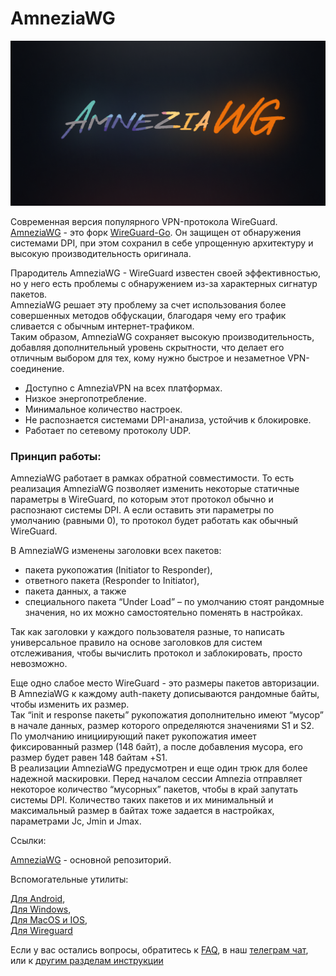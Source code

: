 
# AmneziaWG

![](https://raw.githubusercontent.com/amnezia-vpn/amnezia.org-content/master/docs/ru/learn-more/31_amneziawg/img/OG.png)

Современная версия популярного VPN-протокола WireGuard. 
[AmneziaWG] - это форк [WireGuard-Go]. Он защищен от обнаружения системами DPI, при этом сохранил в себе упрощенную архитектуру и высокую производительность оригинала.

Прародитель AmneziaWG - WireGuard известен своей эффективностью, но у него есть проблемы с обнаружением из-за характерных сигнатур пакетов.\
AmneziaWG решает эту проблему за счет использования более совершенных методов обфускации, благодаря чему его трафик сливается с обычным интернет-трафиком. \
Таким образом, AmneziaWG сохраняет высокую производительность, добавляя дополнительный уровень скрытности, что делает его отличным выбором для тех, кому нужно быстрое и незаметное VPN-соединение.

- Доступно с AmneziaVPN на всех платформах. 
- Низкое энергопотребление. 
- Минимальное количество настроек. 
- Не распознается системами DPI-анализа, устойчив к блокировке. 
- Работает по сетевому протоколу UDP.

### Принцип работы: ###

AmneziaWG работает в рамках обратной совместимости. То есть реализация AmneziaWG позволяет изменить некоторые статичные параметры в WireGuard, по которым этот протокол обычно и распознают системы DPI. А если оставить эти параметры по умолчанию (равными 0), то протокол будет работать как обычный WireGuard.

В AmneziaWG изменены заголовки всех пакетов: 
- пакета рукопожатия (Initiator to Responder), 
- ответного пакета (Responder to Initiator), 
- пакета данных, а также 
- специального пакета “Under Load” – по умолчанию стоят рандомные значения, но их можно самостоятельно поменять в настройках.

Так как заголовки у каждого пользователя разные, то написать универсальное правило на основе заголовков для систем отслеживания, чтобы вычислить протокол и заблокировать, просто невозможно. 

Еще одно слабое место WireGuard - это размеры пакетов авторизации. \
В AmneziaWG к каждому auth-пакету дописываются рандомные байты, чтобы изменить их размер. \
Так “init и response пакеты” рукопожатия дополнительно имеют “мусор” в начале данных, размер которого определяются значениями S1 и S2.\
По умолчанию инициирующий пакет рукопожатия имеет фиксированный размер (148 байт), а после добавления мусора, его размер будет равен 148 байтам +S1. \
В реализации AmneziaWG предусмотрен и еще один трюк для более надежной маскировки. Перед началом сессии Amnezia отправляет некоторое количество “мусорных” пакетов, чтобы в край запутать системы DPI. Количество таких пакетов и их минимальный и максимальный размер в байтах тоже задается в настройках, параметрами Jc, Jmin и Jmax.

Ссылки:

[AmneziaWG] - основной репозиторий.

Вспомогательные утилиты:

[Для Android],   
[Для Windows],   
[Для MacOS и IOS],     
[Для Wireguard] 


Если у вас остались вопросы, обратитесь к [FAQ], в наш [телеграм чат], или к [другим разделам инструкции]


[about-int-link]: /about
[FAQ]: ../faq 
[телеграм чат]: https://t.me/amnezia_vpn
[другим разделам инструкции]:  ../instructions
[AmneziaWG]: https://github.com/amnezia-vpn/amnezia-wg
[Для Android]: https://github.com/amnezia-vpn/awg-android
[Для Windows]: https://github.com/amnezia-vpn/awg-windows
[Для MacOS и IOS]: https://github.com/amnezia-vpn/awg-apple
[Для Wireguard]: https://github.com/amnezia-vpn/amnezia-wg-tools
[WireGuard-Go]: https://github.com/WireGuard/wireguard-go




















